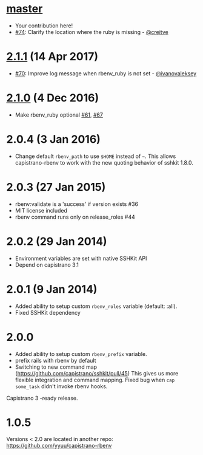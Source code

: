 # [master][]

* Your contribution here!
* [#74](https://github.com/capistrano/rbenv/pull/74): Clarify the location where the ruby is missing - [@creitve](https://github.com/creitve)

# [2.1.1][] (14 Apr 2017)

* [#70](https://github.com/capistrano/rbenv/pull/70): Improve log message when rbenv_ruby is not set - [@ivanovaleksey](https://github.com/ivanovaleksey)

# [2.1.0][] (4 Dec 2016)

* Make rbenv_ruby optional [#61](https://github.com/capistrano/rbenv/issues/61), [#67](https://github.com/capistrano/rbenv/pull/67)

# 2.0.4 (3 Jan 2016)

* Change default `rbenv_path` to use `$HOME` instead of `~`. This allows
  capistrano-rbenv to work with the new quoting behavior of sshkit 1.8.0.

# 2.0.3 (27 Jan 2015)

* rbenv:validate is a 'success' if version exists #36
* MIT license included
* rbenv command runs only on release_roles #44

# 2.0.2 (29 Jan 2014)

* Environment variables are set with native SSHKit API
* Depend on capistrano 3.1

# 2.0.1 (9 Jan 2014)

* Added ability to setup custom `rbenv_roles` variable (default: :all).
* Fixed SSHKit dependency

# 2.0.0

* Added ability to setup custom `rbenv_prefix` variable.
* prefix rails with rbenv by default
* Switching to new command map (https://github.com/capistrano/sshkit/pull/45)
  This gives us more flexible integration and command mapping.
  Fixed bug when `cap some_task` didn't invoke rbenv hooks.

Capistrano 3 -ready release.

# 1.0.5

Versions < 2.0 are located in another repo: https://github.com/yyuu/capistrano-rbenv


[master]: https://github.com/capistrano/rbenv/compare/v2.1.1...HEAD
[2.1.1]: https://github.com/capistrano/rbenv/compare/v2.1.0...v2.1.1
[2.1.0]: https://github.com/capistrano/rbenv/compare/v2.0.4...v2.1.0
